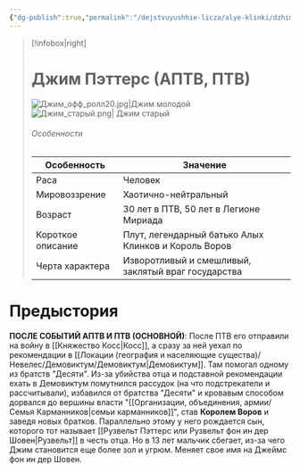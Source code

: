 ```yaml
---
{"dg-publish":true,"permalink":"/dejstvuyushhie-licza/alye-klinki/dzhim-petters-ili-dzhim-brendmaren/","dgPassFrontmatter":true}
---
```


> [!infobox|right]
> # Джим Пэттерс (АПТВ, ПТВ)
> ![Джим_офф_ролл20.jpg|Джим молодой](/img/user/%D0%94%D0%B6%D0%B8%D0%BC_%D0%BE%D1%84%D1%84_%D1%80%D0%BE%D0%BB%D0%BB20.jpg)
> ![Джим_старый.png| Джим старый](/img/user/%D0%94%D0%B6%D0%B8%D0%BC_%D1%81%D1%82%D0%B0%D1%80%D1%8B%D0%B9.png)
> ###### Особенности
> | Особенность | Значение |
> | ---- | ---- |
> | Раса | Человек |
> | Мировоззрение | Хаотично-нейтральный |
> | Возраст | 30 лет в ПТВ, 50 лет в Легионе Мириада |
> | Короткое описание | Плут, легендарный батько Алых Клинков и Король Воров |
> | Черта характера | Изворотливый и смешливый, заклятый враг государства  |

# Предыстория

**ПОСЛЕ СОБЫТИЙ АПТВ И ПТВ (ОСНОВНОЙ)**:
После ПТВ его отправили на войну в [[Княжество Косс\|Косс]], а сразу за ней уехал по рекомендации в [[Локации (география и населяющие существа)/Невелес/Демовиктум/Демовиктум\|Демовиктум]]. Там помогал одному из братств "Десяти". Из-за убийства отца и подставной рекомендации ехать в Демовиктум помутнился рассудок (на что подстрекатели и рассчитывали), избавился от братства "Десяти" и кровавым способом дорвался до вершины власти "[[Организации, объединения, армии/Семья Карманников\|семьи карманников]]", став **Королем Воров** и заведя новых братков. Параллельно этому у него рождается сын, которого тот называет [[Рузвельт Пэттерс или Рузвельт фон ин дер Шовен\|Рузвельт]] в честь отца. Но в 13 лет мальчик сбегает, из-за чего Джим становится еще более зол и угрюм.
Меняет свое имя на Джеймс фон ин дер Шовен.
